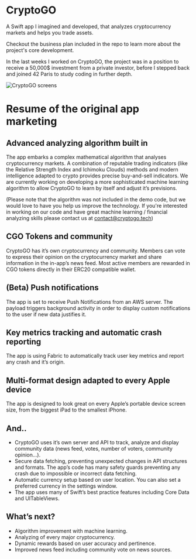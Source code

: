 # CryptoGO

A Swift app I imagined and developed, that analyzes cryptocurrency markets and helps you trade assets.

Checkout the business plan included in the repo to learn more about the project's core development.

In the last weeks I worked on CryptoGO, the project was in a position to receive a 50,000$ investment from a private investor, before I stepped back and joined 42 Paris to study coding in further depth.

![CryptoGO screens](https://user-images.githubusercontent.com/31767776/68083193-90057580-fe26-11e9-962a-972f67d33e9b.png)

# Resume of the original app marketing

## Advanced analyzing algorithm built in
The app embarks a complex mathematical algorithm that analyses cryptocurrency markets. A combination of reputable trading indicators (like the Relative Strength Index and Ichimoku Clouds) methods and modern intelligence adapted to crypto provides precise buy-and-sell indicators. We are currently working on developing a more sophisticated machine learning algorithm to allow CryptoGO to learn by itself and adjust it’s previsions.

(Please note that the algorithm was not included in the demo code, but we would love to have you help us improve the technology. If you're interested in working on our code and have great machine learning / financial analyzing skills please contact us at contact@cryptogo.tech)

## CGO Tokens and community
CryptoGO has it’s own cryptocurrency and community. Members can vote to express their opinion on the cryptocurrency market and share information in the in-app’s news feed. 
Most active members are rewarded in CGO tokens directly in their ERC20 compatible wallet.

## (Beta) Push notifications 
The app is set to receive Push Notifications from an AWS server. The payload triggers background activity in order to display custom notifications to the user if new data justifies it.

## Key metrics tracking and automatic crash reporting 
The app is using Fabric to automatically track user key metrics and report any crash and it’s origin.

## Multi-format design adapted to every Apple device
The app is designed to look great on every Apple’s portable device screen size, from the biggest iPad to the smallest iPhone.

## And..
- CryptoGO uses it’s own server and API to track, analyze and display community data (news feed, votes, number of voters, community opinion…).
- Secure data fetching, preventing unexpected changes in API structures and formats. The app’s code has many safety guards preventing any crash due to impossible or incorrect data fetching.
- Automatic currency setup based on user location. You can also set a preferred currency in the settings window.
- The app uses many of Swift’s best practice features including Core Data and UITableViews.

## What’s next?
- Algorithm improvement with machine learning.
- Analyzing of every major cryptocurrency.
- Dynamic rewards based on user accuracy and pertinence.
- Improved news feed including community vote on news sources.
